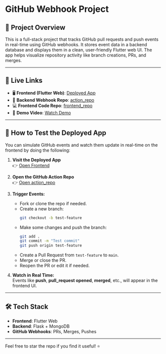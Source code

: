 # GitHub Webhook Project

## 🚀 Project Overview

This is a full-stack project that tracks GitHub pull requests and push events in real-time using GitHub webhooks. It stores event data in a backend database and displays them in a clean, user-friendly Flutter web UI. The app helps visualize repository activity like branch creations, PRs, and merges.

---

## 🔗 Live Links

- 🖥️ **Frontend (Flutter Web)**: [Deployed App](https://testapp-50a7b.web.app/)
- 🧠 **Backend Webhook Repo**: [action_repo](https://github.com/jayPatel029/action-repo)
- 💻 **Frontend Code Repo**: [frontend_repo](https://github.com/jayPatel029/frontend-webhook)
- 🎥 **Demo Video**: [Watch Demo]([https://your-demo-video-url.com](https://drive.google.com/file/d/1YKxl1Eu-y9awf68w0wU_AIgRScb3wMcY/view?usp=sharing))

---

## 🧪 How to Test the Deployed App

You can simulate GitHub events and watch them update in real-time on the frontend by doing the following:

1. **Visit the Deployed App**  
   👉 [Open Frontend](https://testapp-50a7b.web.app)

2. **Open the GitHub Action Repo**  
   👉 [Open action_repo](https://github.com/jayPatel029/action-repo)

3. **Trigger Events:**
   - Fork or clone the repo if needed.
   - Create a new branch:
     ```bash
     git checkout -b test-feature
     ```
   - Make some changes and push the branch:
     ```bash
     git add .
     git commit -m "Test commit"
     git push origin test-feature
     ```
   - Create a Pull Request from `test-feature` to `main`.
   - Merge or close the PR.
   - Reopen the PR or edit it if needed.

4. **Watch in Real Time:**  
   Events like **push**, **pull_request opened**, **merged**, etc., will appear in the frontend UI.

---

## 🛠️ Tech Stack

- **Frontend**: Flutter Web
- **Backend**: Flask + MongoDB
- **GitHub Webhooks**: PRs, Merges, Pushes

---

Feel free to star the repo if you find it useful! ⭐
